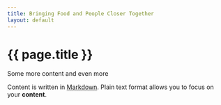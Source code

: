 ```yaml
---
title: Bringing Food and People Closer Together
layout: default
---
```


# {{ page.title }}

Some more content and even more

Content is written in [Markdown](https://learnxinyminutes.com/docs/markdown/). Plain text format allows you to focus on your **content**.